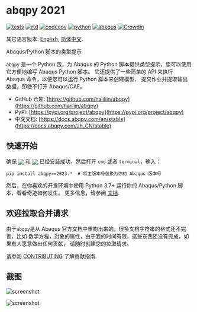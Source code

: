# abqpy 2021

[![tests](https://github.com/haiiliin/abqpy/actions/workflows/tests.yml/badge.svg)](https://github.com/haiiliin/abqpy/actions/workflows/tests.yml)
[![rtd](https://readthedocs.org/projects/abqpy/badge/?version=latest)](https://readthedocs.org/projects/abqpy/)
[![codecov](https://codecov.io/gh/haiiliin/abqpy/branch/2021/graph/badge.svg)](https://app.codecov.io/gh/haiiliin/abqpy/tree/2021)
[![python](https://img.shields.io/badge/Python-3.7%2B-brightgreen)](https://www.python.org/downloads/)
[![abaqus](https://img.shields.io/badge/Abaqus-2016%2B-brightgreen)](https://www.3ds.com/products-services/simulia/products/abaqus/)
[![Crowdin](https://badges.crowdin.net/abqpy-locale/localized.svg)](https://crowdin.com/project/abqpy-locale)

其它语言版本: [English](README.md), [简体中文](README-zh-cn.md).

Abaqus/Python 脚本的类型提示

`abqpy` 是一个 Python 包，为 Abaqus 的 Python 脚本提供类型提示，您可以使用它方便地编写 Abaqus Python 脚本。
它还提供了一些简单的 API 来执行 Abaqus 命令，以便您可以运行 Python 脚本来创建模型、
提交作业并提取输出数据，即使不打开 Abaqus/CAE。

- GitHub 仓库: [https://github.com/haiiliin/abqpy](https://github.com/haiiliin/abqpy)
- PyPI: [https://pypi.org/project/abqpy](https://pypi.org/project/abqpy)
- 中文文档: [https://docs.abqpy.com/en/stable](https://docs.abqpy.com/zh_CN/stable)

## 快速开始

确保 <a href="https://www.python.org/downloads/"> <img src="https://img.shields.io/badge/Python-3.7%2B-brightgreen" align=center /> </a> 和
<a href="https://www.3ds.com/products-services/simulia/products/abaqus/"> <img src="https://img.shields.io/badge/Abaqus-2016%2B-brightgreen" align=center /> </a>
已经安装成功，然后打开 `cmd` 或者 `terminal`，输入：

```
pip install abqpy==2023.*  # 将主版本号替换为你的 Abaqus 版本号
```

然后，在你喜欢的开发环境中使用 Python 3.7+ 运行你的 Abaqus/Python 脚本，看看奇迹如何发生。
更多信息，请参阅 [文档](https://docs.abqpy.com/zh_CN/stable).

## 欢迎拉取合并请求

由于`abqpy`是从 Abaqus 官方文档中重构出来的，很多文档字符串的格式还不完善，比如
数学方程，对象的属性，由于我的时间有限，这些东西还没有完成，如果有人愿意做出任何贡献，
请随时创建您的拉取请求。

请参阅 [CONTRIBUTING](https://github.com/haiiliin/abqpy/blob/main/.github/CONTRIBUTING.md) 了解贡献指南.

## 截图

![screenshot](https://raw.githubusercontent.com/haiiliin/abqpy/main/docs/source/images/model-code.gif)

![screenshot](https://raw.githubusercontent.com/haiiliin/abqpy/main/docs/source/images/output-code.gif)
